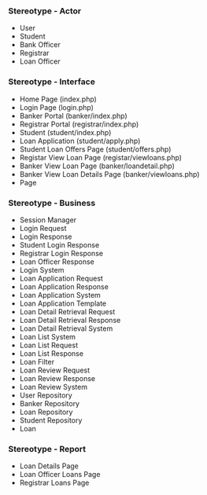 ### Stereotype - Actor

 * User
 * Student
 * Bank Officer
 * Registrar
 * Loan Officer

### Stereotype - Interface

 * Home Page (index.php)
 * Login Page (login.php)
 * Banker Portal (banker/index.php)
 * Registrar Portal (registrar/index.php)
 * Student (student/index.php)
 * Loan Application (student/apply.php)
 * Student Loan Offers Page (student/offers.php)
 * Registar View Loan Page (registar/viewloans.php)
 * Banker View Loan Page (banker/loandetail.php)
 * Banker View Loan Details Page (banker/viewloans.php)
 * Page

### Stereotype - Business

 * Session Manager
 * Login Request
 * Login Response
 * Student Login Response
 * Registrar Login Response
 * Loan Officer Response
 * Login System
 * Loan Application Request
 * Loan Application Response
 * Loan Application System
 * Loan Application Template
 * Loan Detail Retrieval Request
 * Loan Detail Retrieval Response
 * Loan Detail Retrieval System
 * Loan List System
 * Loan List Request
 * Loan List Response
 * Loan Filter
 * Loan Review Request
 * Loan Review Response
 * Loan Review System
 * User Repository
 * Banker Repository
 * Loan Repository
 * Student Repository
 * Loan

### Stereotype - Report

 * Loan Details Page
 * Loan Officer Loans Page
 * Registrar Loans Page